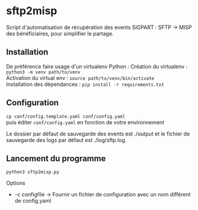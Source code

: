 # sftp2misp

Script d'automatisation de récupération des events SIGPART : SFTP -> MISP des bénéficiaires, pour simplifier le partage.

## Installation

De préférence faire usage d'un virtualenv Python :
Création du virtualenv : `python3 -m venv path/to/venv`  
Activation du virtual env : `source path/to/venv/bin/activate`  
Installation des dépendances : `pip install -r requirements.txt`  

## Configuration
`cp conf/config.template.yaml conf/config.yaml`  
puis éditer `conf/config.yaml` en fonction de votre environnement

Le dossier par défaut de sauvegarde des events est ./output et le fichier de sauvegarde des logs par défaut est ./log/sftp.log.

## Lancement du programme
`python3 sftp2misp.py `  



Options
  - -c configfile -> Fournir un fichier de configuration avec un nom différent de config.yaml
